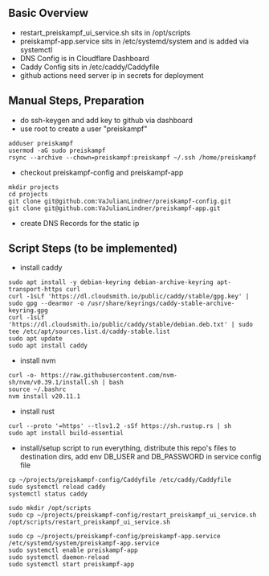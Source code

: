 ## Basic Overview
* restart_preiskampf_ui_service.sh sits in /opt/scripts
* preiskampf-app.service sits in /etc/systemd/system and is added via systemctl
* DNS Config is in Cloudflare Dashboard
* Caddy Config sits in /etc/caddy/Caddyfile
* github actions need server ip in secrets for deployment


## Manual Steps, Preparation
* do ssh-keygen and add key to github via dashboard
* use root to create a user "preiskampf"
```
adduser preiskampf
usermod -aG sudo preiskampf
rsync --archive --chown=preiskampf:preiskampf ~/.ssh /home/preiskampf
```
* checkout preiskampf-config and preiskampf-app
```
mkdir projects
cd projects
git clone git@github.com:VaJulianLindner/preiskampf-config.git
git clone git@github.com:VaJulianLindner/preiskampf-app.git
```
* create DNS Records for the static ip


## Script Steps (to be implemented)
* install caddy
```
sudo apt install -y debian-keyring debian-archive-keyring apt-transport-https curl
curl -1sLf 'https://dl.cloudsmith.io/public/caddy/stable/gpg.key' | sudo gpg --dearmor -o /usr/share/keyrings/caddy-stable-archive-keyring.gpg
curl -1sLf 'https://dl.cloudsmith.io/public/caddy/stable/debian.deb.txt' | sudo tee /etc/apt/sources.list.d/caddy-stable.list
sudo apt update
sudo apt install caddy
```
* install nvm
```
curl -o- https://raw.githubusercontent.com/nvm-sh/nvm/v0.39.1/install.sh | bash
source ~/.bashrc
nvm install v20.11.1
```
* install rust
```
curl --proto '=https' --tlsv1.2 -sSf https://sh.rustup.rs | sh
sudo apt install build-essential
```
* install/setup script to run everything, distribute this repo's files to destination dirs, add env DB_USER and DB_PASSWORD in service config file
```
cp ~/projects/preiskampf-config/Caddyfile /etc/caddy/Caddyfile
sudo systemctl reload caddy
systemctl status caddy
```
```
sudo mkdir /opt/scripts
sudo cp ~/projects/preiskampf-config/restart_preiskampf_ui_service.sh /opt/scripts/restart_preiskampf_ui_service.sh
```
```
sudo cp ~/projects/preiskampf-config/preiskampf-app.service /etc/systemd/system/preiskampf-app.service
sudo systemctl enable preiskampf-app
sudo systemctl daemon-reload
sudo systemctl start preiskampf-app
```